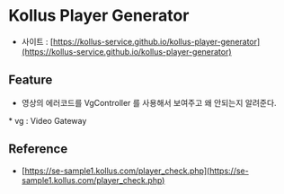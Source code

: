 # Kollus Player Generator
- 사이트 : [https://kollus-service.github.io/kollus-player-generator](https://kollus-service.github.io/kollus-player-generator)

## Feature
- 영상의 에러코드를 VgController 를 사용해서 보여주고 왜 안되는지 알려준다.

\* vg : Video Gateway

## Reference
- [https://se-sample1.kollus.com/player_check.php](https://se-sample1.kollus.com/player_check.php)
